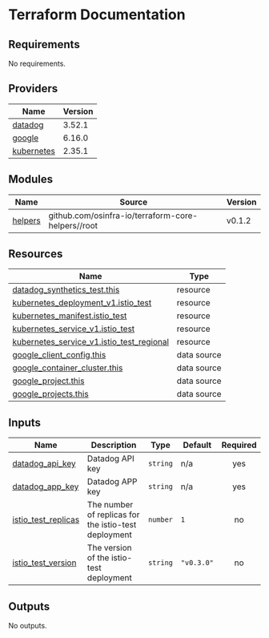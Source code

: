 # Terraform Documentation

<!-- BEGIN_TF_DOCS -->
## Requirements

No requirements.

## Providers

| Name | Version |
|------|---------|
| <a name="provider_datadog"></a> [datadog](#provider\_datadog) | 3.52.1 |
| <a name="provider_google"></a> [google](#provider\_google) | 6.16.0 |
| <a name="provider_kubernetes"></a> [kubernetes](#provider\_kubernetes) | 2.35.1 |

## Modules

| Name | Source | Version |
|------|--------|---------|
| <a name="module_helpers"></a> [helpers](#module\_helpers) | github.com/osinfra-io/terraform-core-helpers//root | v0.1.2 |

## Resources

| Name | Type |
|------|------|
| [datadog_synthetics_test.this](https://registry.terraform.io/providers/datadog/datadog/latest/docs/resources/synthetics_test) | resource |
| [kubernetes_deployment_v1.istio_test](https://registry.terraform.io/providers/hashicorp/kubernetes/latest/docs/resources/deployment_v1) | resource |
| [kubernetes_manifest.istio_test](https://registry.terraform.io/providers/hashicorp/kubernetes/latest/docs/resources/manifest) | resource |
| [kubernetes_service_v1.istio_test](https://registry.terraform.io/providers/hashicorp/kubernetes/latest/docs/resources/service_v1) | resource |
| [kubernetes_service_v1.istio_test_regional](https://registry.terraform.io/providers/hashicorp/kubernetes/latest/docs/resources/service_v1) | resource |
| [google_client_config.this](https://registry.terraform.io/providers/hashicorp/google/latest/docs/data-sources/client_config) | data source |
| [google_container_cluster.this](https://registry.terraform.io/providers/hashicorp/google/latest/docs/data-sources/container_cluster) | data source |
| [google_project.this](https://registry.terraform.io/providers/hashicorp/google/latest/docs/data-sources/project) | data source |
| [google_projects.this](https://registry.terraform.io/providers/hashicorp/google/latest/docs/data-sources/projects) | data source |

## Inputs

| Name | Description | Type | Default | Required |
|------|-------------|------|---------|:--------:|
| <a name="input_datadog_api_key"></a> [datadog\_api\_key](#input\_datadog\_api\_key) | Datadog API key | `string` | n/a | yes |
| <a name="input_datadog_app_key"></a> [datadog\_app\_key](#input\_datadog\_app\_key) | Datadog APP key | `string` | n/a | yes |
| <a name="input_istio_test_replicas"></a> [istio\_test\_replicas](#input\_istio\_test\_replicas) | The number of replicas for the istio-test deployment | `number` | `1` | no |
| <a name="input_istio_test_version"></a> [istio\_test\_version](#input\_istio\_test\_version) | The version of the istio-test deployment | `string` | `"v0.3.0"` | no |

## Outputs

No outputs.
<!-- END_TF_DOCS -->
